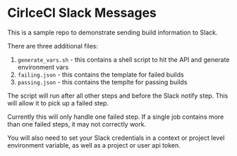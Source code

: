 # CirlceCI Slack Messages

This is a sample repo to demonstrate sending build information to Slack.

There are three additional files:

1. `generate_vars.sh` - this contains a shell script to hit the API and generate environment vars
2. `failing.json` - this contains the template for failed builds
3. `passing.json` - this contains the templte for passing builds

The script will run after all other steps and before the Slack notify step. This will allow it to pick up a failed step.

Currently this will only handle one failed step. If a single job contains more than one failed steps, it may not correctly work.

You will also need to set your Slack credentials in a context or project level environment variable, as well as a project or user api token.
